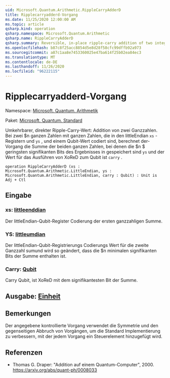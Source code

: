 ```yaml
---
uid: Microsoft.Quantum.Arithmetic.RippleCarryAdderD
title: Ripplecarryadderd-Vorgang
ms.date: 11/25/2020 12:00:00 AM
ms.topic: article
qsharp.kind: operation
qsharp.namespace: Microsoft.Quantum.Arithmetic
qsharp.name: RippleCarryAdderD
qsharp.summary: Reversible, in-place ripple-carry addition of two integers. Given two $n$-bit integers encoded in LittleEndian registers `xs` and `ys`, and a qubit carry, the operation computes the sum of the two integers where the $n$ least significant bits of the result are held in `ys` and the carry out bit is xored to the qubit `carry`.
ms.openlocfilehash: b87c8f25acc8854d5e8d28f58cfc99dffb92a973
ms.sourcegitcommit: a87c1aa8e7453360025e47ba614f25b02ea84ec3
ms.translationtype: MT
ms.contentlocale: de-DE
ms.lasthandoff: 11/26/2020
ms.locfileid: "96222115"
---
```

# <a name="ripplecarryadderd-operation"></a>Ripplecarryadderd-Vorgang

Namespace: [Microsoft. Quantum. Arithmetik](xref:Microsoft.Quantum.Arithmetic)

Paket: [Microsoft. Quantum. Standard](https://nuget.org/packages/Microsoft.Quantum.Standard)


Umkehrbarer, direkter Ripple-Carry-Wert: Addition von zwei Ganzzahlen.
Bei zwei $n ganzen Zahlen mit ganzen Zahlen, die in den littleEndian `xs` -Registern und `ys` , und einem Qubit-Wert codiert sind, berechnet der-Vorgang die Summe der beiden ganzen Zahlen, bei denen die $n $ geringsten signifikanten Bits des Ergebnisses in gespeichert sind `ys` und der Wert für das Ausführen von XoReD zum Qubit ist `carry` .

```qsharp
operation RippleCarryAdderD (xs : Microsoft.Quantum.Arithmetic.LittleEndian, ys : Microsoft.Quantum.Arithmetic.LittleEndian, carry : Qubit) : Unit is Adj + Ctl
```


## <a name="input"></a>Eingabe

### <a name="xs--littleendian"></a>xs: [littleenddian](xref:Microsoft.Quantum.Arithmetic.LittleEndian)

Der littleEndian-Qubit-Register Codierung der ersten ganzzahligen Summe.


### <a name="ys--littleendian"></a>YS: [littleumdian](xref:Microsoft.Quantum.Arithmetic.LittleEndian)

Der littleEndian-Qubit-Registrierungs Codierungs Wert für die zweite Ganzzahl sumund wird so geändert, dass die $n minimalen signifikanten Bits der Summe enthalten ist.


### <a name="carry--qubit"></a>Carry: [Qubit](xref:microsoft.quantum.lang-ref.qubit)

Carry Qubit, ist XoReD mit dem signifikantesten Bit der Summe.



## <a name="output--unit"></a>Ausgabe: [Einheit](xref:microsoft.quantum.lang-ref.unit)



## <a name="remarks"></a>Bemerkungen

Der angegebene kontrollierte Vorgang verwendet die Symmetrie und den gegenseitigen Abbruch von Vorgängen, um die Standard Implementierung zu verbessern, mit der jedem Vorgang ein Steuerelement hinzugefügt wird.

## <a name="references"></a>Referenzen

- Thomas G. Draper: "Addition auf einem Quantum-Computer", 2000.
  https://arxiv.org/abs/quant-ph/0008033